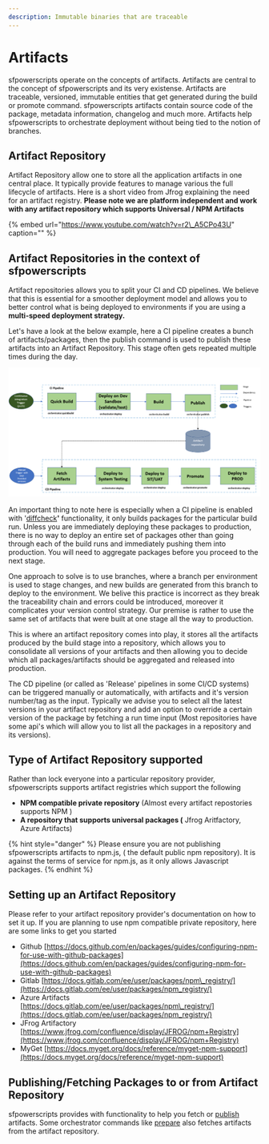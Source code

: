 ```yaml
---
description: Immutable binaries that are traceable
---
```


# Artifacts

sfpowerscripts operate on the concepts of artifacts. Artifacts are central to the concept of sfpowerscripts and its very existense. Artifacts are traceable, versioned, immutable entities that get generated during the build or promote command. sfpowerscripts artifacts contain source code of the package, metadata information, changelog and much more. Artifacts help sfpowerscripts to orchestrate deployment without being tied to the notion of branches.

## Artifact Repository

Artifact Repository allow one to store all the application artifacts in one central place. It typically provide features to manage various the full lifecycle of artifacts. Here is a short video from Jfrog explaining the need for an artifact registry. **Please note we are platform independent and work with any artifact repository which supports Universal / NPM Artifacts**

{% embed url="https://www.youtube.com/watch?v=r2\_A5CPo43U" caption="" %}

## Artifact Repositories in the context of sfpowerscripts

Artifact repositories allows you to split your CI and CD pipelines. We believe that this is essential for a smoother deployment model and allows you to better control what is being deployed to environments if you are using a **multi-speed deployment strategy.**

Let's have a look at the below example, here a CI pipeline creates a bunch of artifacts/packages, then the publish command is used to publish these artifacts into an Artifact Repository. This stage often gets repeated multiple times during the day.

![](../.gitbook/assets/image%20%2813%29%20%281%29%20%282%29%20%282%29%20%283%29%20%285%29%20%282%29%20%281%29%20%284%29.png)

An important thing to note here is especially when a CI pipeline is enabled with '[diffcheck](../commands/build-and-quickbuild.md#how-does-build-and-quickbuild-know-what-to-build-when-using-diffcheck-flag)**'** functionality, it only builds packages for the particular build run. Unless you are immediately deploying these packages to production, there is no way to deploy an entire set of packages other than going through each of the build runs and immediately pushing them into production. You will need to aggregate packages before you proceed to the next stage.

One approach to solve is to use branches, where a branch per environment is used to stage changes, and new builds are generated from this branch to deploy to the environment. We belive this practice is incorrect as they break the traceability chain and errors could be introduced, moreover it complicates your version control strategy. Our premise is rather to use the same set of artifacts that were built at one stage all the way to production.

This is where an artifact repository comes into play, it stores all the artifacts produced by the build stage into a repository, which allows you to consolidate all versions of your artifacts and then allowing you to decide which all packages/artifacts should be aggregated and released into production.

The CD pipeline \(or called as 'Release' pipelines in some CI/CD systems\) can be triggered manually or automatically, with artifacts and it's version number/tag as the input. Typically we advise you to select all the latest versions in your artifact repository and add an option to override a certain version of the package by fetching a run time input \(Most repositories have some api's which will allow you to list all the packages in a repository and its versions\).

## **Type of Artifact Repository supported**

Rather than lock everyone into a particular repository provider, sfpowerscripts supports artifact registries which support the following

* **NPM compatible private repository** \(Almost  every artifact repostories supports NPM \)
* **A repository that supports universal packages \(** Jfrog Aritfactory, Azure Artifacts\)

{% hint style="danger" %}
Please ensure you are not publishing sfpowerscripts artifacts to npm.js, \( the default public npm repository\). It is against the terms of service for npm.js, as it only allows Javascript packages.
{% endhint %}

## Setting up an Artifact Repository

Please refer to your artifact repository provider's documentation on how to set it up. If you are planning to use npm compatible private repository, here are some links to get you started

* Github [https://docs.github.com/en/packages/guides/configuring-npm-for-use-with-github-packages](https://docs.github.com/en/packages/guides/configuring-npm-for-use-with-github-packages)
* Gitlab [https://docs.gitlab.com/ee/user/packages/npm\_registry/](https://docs.gitlab.com/ee/user/packages/npm_registry/)
* Azure Artifacts [https://docs.gitlab.com/ee/user/packages/npm\_registry/](https://docs.gitlab.com/ee/user/packages/npm_registry/)
* JFrog Artifactory [https://www.jfrog.com/confluence/display/JFROG/npm+Registry](https://www.jfrog.com/confluence/display/JFROG/npm+Registry)
* MyGet [https://docs.myget.org/docs/reference/myget-npm-support](https://docs.myget.org/docs/reference/myget-npm-support)

## Publishing/Fetching Packages  to or from Artifact Repository

sfpowerscripts provides with functionality to help you fetch or [publish](../commands/publish.md) artifacts. Some orchestrator commands like [prepare](../commands/prepare.md) also fetches artifacts from the artifact repository.

